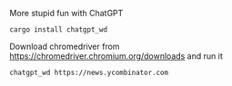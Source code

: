 More stupid fun with ChatGPT

```
cargo install chatgpt_wd
```

Download chromedriver from https://chromedriver.chromium.org/downloads and run it

```
chatgpt_wd https://news.ycombinator.com
```